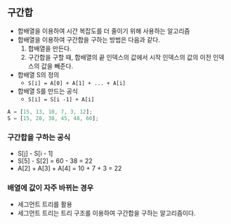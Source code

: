 ## 구간합

-  합배열을 이용하여 시간 복잡도를 더 줄이기 위해 사용하는 알고리즘
-  합배열을 이용하여 구간합을 구하는 방법은 다음과 같다.
   1. 합배열을 만든다.
   2. 구간합을 구할 때, 합배열의 끝 인덱스의 값에서 시작 인덱스의 값의 이전 인덱스의 값을 빼준다.
-  합배열 S의 정의
   -  `S[i] = A[0] + A[1] + ... + A[i]`
-  합배열 S를 만드는 공식
   -  `S[i] = S[i -1] + A[i]`

```js
A = [15, 13, 10, 7, 3, 12];
S = [15, 28, 38, 45, 48, 60];
```

### 구간합을 구하는 공식

-  S[j] - S[i - 1]
-  S[5] - S[2] = 60 - 38 = 22
-  A[2] + A[3] + A[4] = 10 + 7 + 3 = 22

### 배열에 값이 자주 바뀌는 경우

-  세그먼트 트리를 활용
-  세그먼트 트리는 트리 구조를 이용하여 구간합을 구하는 알고리즘이다.

